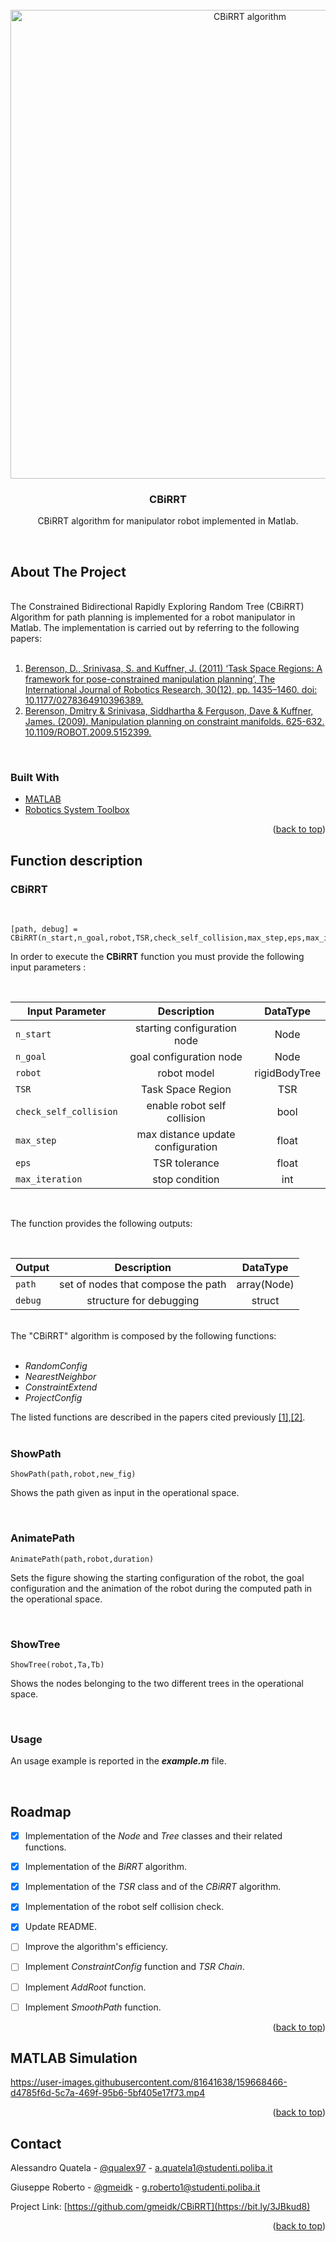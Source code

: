 <div id="top"></div>

<br>
<div align="center">
 <img src="https://user-images.githubusercontent.com/81641638/159668041-bec23a74-b4fd-4da7-a463-4c03a5275e22.png" alt="CBiRRT algorithm" height="750" width="750">

</div>
<h3 align="center">CBiRRT</h3>
<p align="center">CBiRRT algorithm for manipulator robot implemented in Matlab.</p>
<br>

<!-- ABOUT THE PROJECT -->
## About The Project

<br>
The Constrained Bidirectional Rapidly Exploring Random Tree (CBiRRT) Algorithm for path planning is implemented for a robot manipulator in Matlab. The implementation is carried out by referring to the following papers:<br>

<br>

 1. [Berenson, D., Srinivasa, S. and Kuffner, J. (2011) ‘Task Space Regions: A framework for pose-constrained manipulation planning’, The International Journal of Robotics Research, 30(12), pp. 1435–1460. doi: 10.1177/0278364910396389.](https://personalrobotics.cs.washington.edu/publications/berenson2011task.pdf)
 2. [Berenson, Dmitry & Srinivasa, Siddhartha & Ferguson, Dave & Kuffner, James. (2009). Manipulation planning on constraint manifolds. 625-632. 10.1109/ROBOT.2009.5152399.](https://www.ri.cmu.edu/pub_files/2009/5/berenson_dmitry_2009_2.pdf)
<br>

### Built With

* [MATLAB](https://it.mathworks.com/products/matlab.html)
* [Robotics System Toolbox](https://it.mathworks.com/products/robotics.html)

<p align="right">(<a href="#top">back to top</a>)</p>

<!-- FUNCTION DESCRIPTION -->
## Function description


### CBiRRT

<br>

    [path, debug] = CBiRRT(n_start,n_goal,robot,TSR,check_self_collision,max_step,eps,max_iteration)
In order to execute the **CBiRRT** function you must provide the following input parameters : <br>

<br>

| Input Parameter | Description | DataType |
| --- | :---: | :---: |
| `n_start` | starting configuration node | Node |
| `n_goal` | goal configuration node | Node |
| `robot` | robot model | rigidBodyTree|
| `TSR` | Task Space Region | TSR |
| `check_self_collision` | enable robot self collision | bool |
| `max_step` | max distance update configuration  | float |
| `eps` | TSR tolerance | float |
| `max_iteration` | stop condition | int |

<br>

The function provides the following outputs:

<br>

| Output | Description | DataType |
| --- | :---: | :---: |
| `path` | set of nodes that compose the path| array(Node) |
| `debug` | structure for debugging | struct |

<br>
The "CBiRRT" algorithm is composed by the following functions:<br>
<br>

 - *RandomConfig*
 - *NearestNeighbor*
 - *ConstraintExtend*
 - *ProjectConfig*

The listed functions are described in the papers cited previously <a href="#top">[1],[2]</a>.<br>
<br>

### ShowPath

    ShowPath(path,robot,new_fig)
Shows the path given as input in the operational space. 

<br>

### AnimatePath

    AnimatePath(path,robot,duration)
Sets the figure showing the starting configuration of the robot, the goal configuration and the animation of the robot during the computed path in the operational space.

<br>

### ShowTree

    ShowTree(robot,Ta,Tb)
Shows the nodes belonging to the two different trees in the operational space.

<br>

### Usage
An usage example is reported in the ***example.m*** file.

<br>

<!-- ROADMAP -->
## Roadmap




- [x] Implementation of the *Node* and *Tree* classes and their related functions.
- [x] Implementation of the *BiRRT* algorithm.
- [X] Implementation of the *TSR* class and of the *CBiRRT* algorithm.
- [X] Implementation of the robot self collision check.
- [X] Update README.
- [ ] Improve the algorithm's efficiency.
- [ ] Implement *ConstraintConfig* function and *TSR Chain*.
- [ ] Implement *AddRoot* function.
- [ ] Implement *SmoothPath* function.


<p align="right">(<a href="#top">back to top</a>)</p>

## MATLAB Simulation

https://user-images.githubusercontent.com/81641638/159668466-d4785f6d-5c7a-469f-95b6-5bf405e17f73.mp4


<p align="right">(<a href="#top">back to top</a>)</p>

<!-- CONTACT -->
## Contact


Alessandro Quatela - [@qualex97](https://bit.ly/3dP01Dp) - a.quatela1@studenti.poliba.it 

Giuseppe Roberto - [@gmeidk](https://bit.ly/30rueVT) - g.roberto1@studenti.poliba.it

Project Link: [https://github.com/gmeidk/CBiRRT](https://bit.ly/3JBkud8)

<p align="right">(<a href="#top">back to top</a>)</p>
